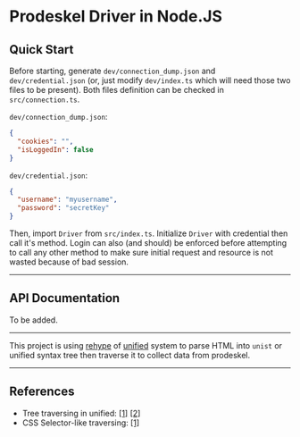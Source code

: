 # Prodeskel Driver in Node.JS

## Quick Start

Before starting, generate `dev/connection_dump.json` and `dev/credential.json`
(or, just modify `dev/index.ts` which will need those two files to be present).
Both files definition can be checked in `src/connection.ts`.

`dev/connection_dump.json`:

```json
{
  "cookies": "",
  "isLoggedIn": false
}
```

`dev/credential.json`:

```json
{
  "username": "myusername",
  "password": "secretKey"
}
```

Then, import `Driver` from `src/index.ts`. Initialize `Driver` with credential
then call it's method. Login can also (and should) be enforced before attempting
to call any other method to make sure initial request and resource is not wasted
because of bad session.

---

## API Documentation

To be added.

---

This project is using [rehype](https://github.com/rehypejs/rehype) of [unified](https://github.com/unifiedjs/unified) system to parse HTML into `unist` or unified syntax tree then traverse it to collect data from prodeskel.

---

## References

- Tree traversing in unified:
  [[1]](https://unifiedjs.com/learn/recipe/tree-traversal/)
  [[2]](https://unifiedjs.com/learn/recipe/tree-traversal-typescript/)
- CSS Selector-like traversing: [[1]](https://unifiedjs.com/explore/package/unist-util-select/)
